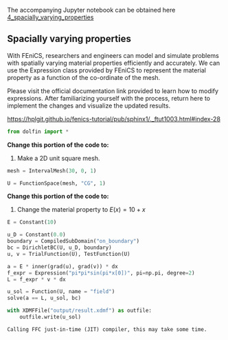 The accompanying Jupyter notebook can be obtained here [4_spacially_varying_properties](../../../src/day-1/exercises/4_spacially_varying_properties.ipynb)



## Spacially varying properties

With FEniCS, researchers and engineers can model and simulate problems with spatially varying material properties efficiently and accurately. We can use the Expression class provided by FEniCS to represent the material property as a function of the co-ordinate of the mesh.

Please visit the official documentation link provided to learn how to modify expressions. After familiarizing yourself with the process, return here to implement the changes and visualize the updated results.

<https://hplgit.github.io/fenics-tutorial/pub/sphinx1/._ftut1003.html#index-28>


```python
from dolfin import *
```

**Change this portion of the code to:**
1. Make a 2D unit square mesh.


```python
mesh = IntervalMesh(30, 0, 1)
```


```python
U = FunctionSpace(mesh, "CG", 1)
```

**Change this portion of the code to:**
1. Change the material property to $E(x) = 10 + x$


```python
E = Constant(10)
```


```python
u_D = Constant(0.0)
boundary = CompiledSubDomain("on_boundary")
bc = DirichletBC(U, u_D, boundary)
u, v = TrialFunction(U), TestFunction(U)

a = E * inner(grad(u), grad(v)) * dx
f_expr = Expression("pi*pi*sin(pi*x[0])", pi=np.pi, degree=2)
L = f_expr * v * dx

u_sol = Function(U, name = "field")
solve(a == L, u_sol, bc)

with XDMFFile("output/result.xdmf") as outfile:
    outfile.write(u_sol)
```

    Calling FFC just-in-time (JIT) compiler, this may take some time.



```python

```
